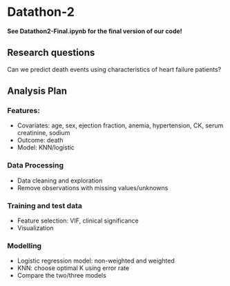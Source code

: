 # Datathon-2

**See Datathon2-Final.ipynb for the final version of our code!**

## Research questions

Can we predict death events using characteristics of heart failure patients?

## Analysis Plan

### Features: 
* Covariates: age, sex, ejection fraction, anemia, hypertension, CK, serum creatinine, sodium
* Outcome: death
* Model: KNN/logistic

### Data Processing 
* Data cleaning and exploration
* Remove observations with missing values/unknowns

### Training and test data
* Feature selection: VIF, clinical significance
* Visualization

### Modelling
* Logistic regression model: non-weighted and weighted
* KNN: choose optimal K using error rate
* Compare the two/three models
